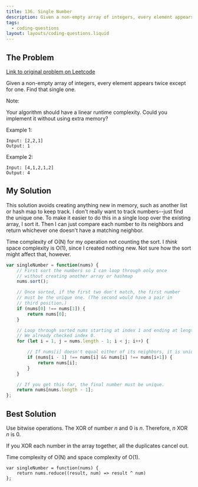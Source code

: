 ```yaml
---
title: 136. Single Number
description: Given a non-empty array of integers, every element appears twice except for one. Find that single one.
tags:
  - coding-questions
layout: layouts/coding-questions.liquid
---
```


## The Problem

[Link to original problem on Leetcode](https://leetcode.com/problems/single-number/)

Given a non-empty array of integers, every element appears twice except for one. Find that single one.

Note:

Your algorithm should have a linear runtime complexity. Could you implement it without using extra memory?

Example 1:

```
Input: [2,2,1]
Output: 1
```

Example 2:
```
Input: [4,1,2,1,2]
Output: 4
```

## My Solution

This solution avoids creating anything new in memory, such as another list or hash map to keep track. I don't really want to track numbers--just find the unique one. To make it easier to do this in a single loop over the existing array, I sort it. Then I can just compare each number to its neighbors and return whichever one doesn't have a matching neighbor.

Time complexity of O(N) for my operation not counting the sort. I *think* space complexity is O(1), since I created nothing new. Not sure how the sort might affect that, however.

```javascript
var singleNumber = function(nums) {
    // First sort the numbers so I can loop through only once
    // without creating another array or hashmap
    nums.sort();

    // Once sorted, if the first two don't match, the first number
    // must be the unique one. (The second would have a pair in
    // third position.)
    if (nums[0] !== nums[1]) {
        return nums[0];
    }

    // Loop through sorted nums starting at index 1 and ending at length - 1.
    // We already checked index 0.
    for (let i = 1, j = nums.length - 1; i < j; i++) {

        // If nums[i] doesn't equal either of its neighbors, it is unique.
        if (nums[i - 1] !== nums[i] && nums[i] !== nums[i+1]) {
            return nums[i];
        }
    }

    // If you get this far, the final number must be unique.
    return nums[nums.length - 1];
};
```

## Best Solution

Use bitwise operations. The XOR of number *n* and 0 is *n*. Therefore, *n* XOR *n* is 0.

If you XOR each number in the array together, all the duplicates cancel out.

Time complexity of O(N) and space complexity of O(1).

```
var singleNumber = function(nums) {
    return nums.reduce((result, num) => result ^ num)
};
```